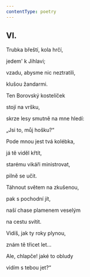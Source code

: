 ```yaml
---
contentType: poetry
---
```


<section>

## VI.  

Trubka břeští, kola hrčí,  

jedem' k Jihlavi;

vzadu, abysme nic neztratili,

klušou žandarmi.

Ten Borovský kostelíček

stojí na vršku,

skrze lesy smutně na mne hledí:

„Jsi to, můj hošku?“

Pode mnou jest tvá kolébka,

já tě viděl křtít,

starému vikáři ministrovat,

pilně se učit.

Táhnout světem na zkušenou,

pak s pochodní jít,

naší chase plamenem veselým

na cestu svítit.

Vidíš, jak ty roky plynou,

znám tě třicet let…

Ale, chlapče! jaké to obludy

vidím s tebou jet?“

</section>
